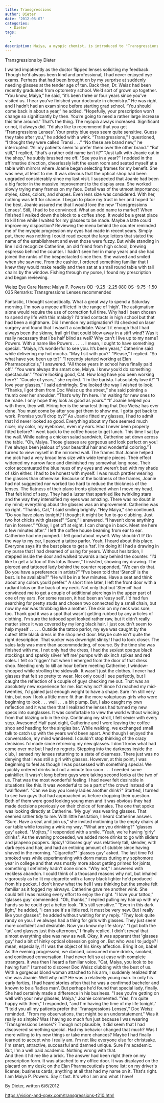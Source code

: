 ```yaml
---
title: Transgressions
author: Dieter
date: '2012-06-07'
categories:
  - Dieter
tags:
  - 
  - 
description: Maiya, a myopic chemist, is introduced to "Transgressions Lenses" and navigates the struggles of her vision.
---
```

Transgressions
by Dieter

I waited impatiently as the doctor flipped lenses soliciting my feedback.  Though he’d always been kind and professional, I had never enjoyed eye exams.  Perhaps that had been brought on by my surprise at suddenly needing glasses at the tender age of ten.  Back then, Dr. Weisz had been recently graduated from optometry school.  We’d sort of grown up together.
“You know, Maiya,” he said, “it’s been three or four years since you’ve visited us.  I hear you've finished your doctorate in chemistry.”
He was right and I hadn’t had an exam since before starting grad school.
“You should come back in about a year,” he added.  “Hopefully, your prescription won’t change so significantly by then.  You’re going to need a rather large increase this time around.”
That’s the thing.  The myopia always increased.  Significant or not, it always did.
“I’d also like to recommend that you get ‘Transgressions Lenses’.  Your pretty blue eyes seem quite sensitive.  Guess they take after you,” he added with a wink.
“Transgressions,” I questioned, “I thought they were called Transi . . .”
“No these are brand new,” he interrupted.  “All my patients seem to prefer them over the other brand.”
“But still,” I replied, “that’s a rather odd name isn’t it?”
“Just talk with Joanie out in the shop," he subtly brushed me off.  "See you in a year?”
I nodded in the affirmative direction, cheerlessly left the exam room and seated myself at a table with mirrors where Joanie began selecting frames for my benefit.  She was new, at least to me.  It was obvious that the optical shop had been upgraded considerably since my last visit.  I suspected that Joanie had been a big factor in the massive improvement to the display area.  She worked slowly trying many frames on my face.  Detail was of the utmost importance; styles, sizes, colors, and shapes.  Even lens size was considered.  With her, nothing was left for chance.  I began to place my trust in her and hoped for the best.  Joanie assured me that I would love the new ‘Transgressions Lenses'.  Still, I had to be convinced.  What an odd name to market?
When finished I walked down the block to a coffee shop.  It would be a great place to kill time while I waited for my glasses to be made.  Maybe a latte could improve my disposition?  Reviewing the menu behind the counter reminded me of the myopic progression my eyes had made in recent years.  Simply put, there was nothing I could read except the large letters that stated the name of the establishment and even those were fuzzy.  But while standing in line I did recognize Catherine, an old friend from high school, brewing espresso behind the counter.  I hadn’t seen her in many years and she had joined the ranks of the bespectacled since then.  She waived and smiled when she saw me.  From the cashier, I ordered something familiar that I knew they would make readily and then sat at a small round table with tall chairs by the window.
Fishing through my purse, I found my prescription and began reviewing.

Weisz Eye Care
Name:  Maiya P. Powers
OD	-9.25	-2.25	080
OS	-9.75	-1.50	035
Remarks:  Transgressions Lenses recommended

Fantastic, I thought sarcastically.  What a great way to spend a Saturday morning.  I'm now a myope afflicted in the range of ‘high’.  The astigmatism alone would require the use of correction full time.  Why had I been chosen to spend my life with this malady?  I’d tried contacts in high school but that had been a nightmare.  Did I mention my astigmatism?  I’d checked on laser surgery and found that I wasn’t a candidate.  Wasn’t it enough that I had always been the skinny, frail girl that could blow away in a stiff wind?  Was it really necessary that I be half blind as well?  Why can’t I live up to my name?  Powers.  With a name like Powers  . . . . . I mean, I ought to have something special.
“Maiya, it’s wonderful to see you.  It’s been years,” Catherine said while delivering my hot mocha.  “May I sit with you?"
“Please,” I replied.
“So what have you been up to?”
“I recently started working at Elan Pharmaceuticals,” I answered.  “All those years in school have finally paid off.”
“You were always the smart one, Maiya.  I knew you’d do something spectacular.”
“You’re looking good, Cat.  How long have you been working here?”
“Couple of years,” she replied.  “I’m the barista.  I absolutely love it!”
“I love your glasses,” I said admiringly.  She looked the way I wished to look.
“Thanks, I got them from Doc Weisz up the street,” she said pointing a thumb over her shoulder.
“That’s why I’m here.  I’m waiting for new ones to be made.  I only hope they look as good as yours.”
“If Joanie helped you with them, they will.  Hiring her is the smartest thing that Doc Weisz has ever done.  You must come by after you get them to show me.  I gotta get back to work.  Promise you’ll drop by?”
As Joanie fitted my glasses, I had to admit that I’d never looked so good.  Everything about my face seemed much nicer; my color, my eyebrows, even my ears.  Had I never been properly fitted before?
I went back to the coffee house to get lunch.  This time I sat by the wall.  While eating a chicken salad sandwich, Catherine sat down across the table.
“Oh, Maiya.  Those glasses are gorgeous and look perfect on you!  I've always been jealous of your beautiful hair and wonderful coloring.”
I turned to view myself in the mirrored wall.  The frames that Joanie helped me pick had a very broad lens size with wide temple pieces.  Their effect widened my narrow face and diminished my somewhat long nose.  Their color accentuated the blue hues of my eyes and weren’t bad with my shade of skin either.  I had to be honest with myself.  I was much prettier wearing the glasses than otherwise.
Because of the boldness of the frames, Joanie had not suggested nor worked too hard to reduce the thickness of the lenses.  The flatness of their plano fronts glistened when I move my head.  That felt kind of sexy.  They had a luster that sparkled like twinkling stars and the way they intensified my eyes was amazing.  There was no doubt in my mind; everything about the glasses was an improvement.  Catherine was so right.
“Thanks, Cat,” I said smiling brightly.
“Hey Maiya,” she continued.   “Do you have plans tonight?  I thought it might be fun to go clubbing.  Just two hot chicks with glasses!”
“Sure,” I answered.  “I haven’t done anything fun in forever.”
“Okay, I get off at eight.  I can change in back.  Meet me here a few minutes after.”
I left the coffee house beaming from ear to ear.  Catherine had me pumped.  I felt good about myself.  Why shouldn’t I?  On the way to my car, I passed a tattoo parlor.  Yeah, I heard about this place.  Everyone says it’s the best place to get a ‘tat’.  I’m doing it!  I had a drawing in my purse that I had dreamed of using for years.  Without hesitation, I stepped inside the door and walked towards a lady behind the counter.
“I’d like to get a tattoo of this lotus flower,” I insisted, showing my drawing.
The pierced and tattooed lady behind the counter responded, “We can do that.  Do you have a preference in artists?”
“I’ve been told that ‘Stencil’ is the best.  Is he available?”
“He will be in a few minutes.  Have a seat and think about any colors you’d prefer.”
A short time later, I left the front door with a radiant lotus on the back of my neck.  Not only that but 'Stencil' had convinced me to get a couple of additional piercings in the upper part of one of my ears. For some reason, it had been an 'easy sell'.  I'd had fun searching for pretty studs and chosen two connected by a small chain, but now my ear was throbbing like a mother.  The skin on my neck was sore, too.  Thank god it was a spot that wasn't getting rubbed by any articles of clothing.  I'm sure the tattooed spot looked rather raw, but it didn't really matter since it was covered by my long black hair.  I just couldn't seem to help myself . . . . .
Outside the tattoo parlor, my eye was caught by the cutest little black dress in the shop next door.  Maybe cute isn't quite the right description.  That sucker was downright slinky!  I had to look closer.  The sales lady was more than accommodating, of course.  By the time she was finished with me, I not only had the dress, I had the sexiest opaque black stockings and sparkly silver 'eff me' pumps with six inch spikes and red soles.
I felt so friggen' hot when I emerged from the door of that dress shop.  Needing only to kill an hour before meeting Catherine, I window-shopped while strolling the sidewalk.  It wasn't just the clothes.  I never had glasses that felt so pretty to wear.  Not only could I see perfectly, but I caught the reflection of a couple of guys checking me out.  That was an absolutely new experience for me.  But why not?  Since I'd reached my mid-twenties, I'd gained just enough weight to have a shape.  Sure I'm still very thin, but now I look a little more fit than the more voluptuous girls who were beginning to look . . . well . . . a bit plump.
But, I also caught my own reflection and it was then that I realized the lenses had turned my new specs into sunglasses.  It was comfortable to view the world without wincing from that blazing orb in the sky.  Continuing my stroll, I felt sexier with every step.  Awesome!
Half past eight, Catherine and I were leaving the coffee shop and heading for the singles bar.  While walking, we exchanged small talk to catch up with the years we'd been apart.  And though I enjoyed the conversation, my mind wandered.  I couldn't stop thinking of the crazy decisions I'd made since retrieving my new glasses.  I don't know what had come over me but I had no regrets.
Stepping into the darkness inside the club, I sensed my lenses returning to a state of clearness.  There just was no denying that I was still a girl with glasses.  However, at this point, I was beginning to feel as though I was possessed with something special.  We quickly ordered drinks but not a minute too soon . . . I needed some painkiller.  It wasn't long before guys were taking second looks at the two of us.  That was the most wonderful feeling.  I had never felt desirable in situations like this.  It was wonderful to be a part of the crowd instead of a 'wallflower'.
"Can we buy you lovely ladies another drink?"
Startled, I turned to see two guys that had approached us before dropping their question.  Both of them were good looking young men and it was obvious they had made decisions previously on their choice of females.  The one that spoke was looking directly at Catherine.  'My guy' was wearing glasses.  That seemed rather tidy to me.  With little hesitation, I heard Catherine answer.
"Sure.  Have a seat and join us," she invited motioning to the empty chairs at our table while tossing a wink my way.
"What are you drinking?" 'glasses guy' asked.
"Mojitos," I responded with a smile.  "Yeah, we're having 'girly' drinks".
As the evening proceeded, we added more drinks to go with sliders and jalapeno poppers.  Spicy!  'Glasses guy' was relatively tall, slender, with dark eyes and hair, and had an enticing amount of stubble since having shaved in the morning.
"Cigarette?" 'glasses guy' asked.
The last time I'd smoked was while experimenting with dorm mates during my sophomore year in college and that was mostly more about getting primed for joints, something I definitely hadn't done since.
"Why not," I answered with reckless abandon.
I could think of a thousand reasons why not, but inhaled vigorously as he lit my cigarette with a fancy black lighter he'd produced from his pocket.  I don't know what the hell I was thinking but the smoke felt familiar as it fogged my airways.  Catherine gave me another wink.  She could tell I was making every effort to enjoy the night.
"I love your tattoo," 'glasses guy' commended.
"Oh, thanks," I replied pulling my hair up with my hands so he could get a better look.  "It's still sensitive."
"Even in this dark light," he added, "I can see it's a little red.  It must be very new.  But I really like your glasses", he added without waiting for my reply.  "They look quite randy on you.  I've always had a thing for girls with glasses.  They just seem more confident and desirable.  Now you know my life story."
"I got both the 'tat' and glasses just this afternoon," I finally replied.  I didn't reveal that almost everything else was new as well.
Okay, it was apparent that 'glasses guy' had a bit of hinky optical obsession going on.  But who was I to judge?  I mean, especially, if I was the object of his kinky affection.  Bring it on, babe!
As the evening progressed, we danced, consumed more drinks, smoked, and continued conversation.  I had never felt so at ease with complete strangers.  It was then I heard a familiar voice.
"Cat, Maiya, you look to be having fun!"
I turned to discover Doc Weisz clubbing with the best of us.  With a gorgeous blond woman attached to his arm, I suddenly realized that she was Joanie.  Well why not?  He was a relatively young man.  In only his early forties, I had heard stories often that he was a confirmed bachelor and known to be a 'ladies man'.  But perhaps he'd found that special lady, finally.  She had certainly made a difference in his business.
"I see you're getting on well with your new glasses, Maiya," Joanie commented.
"Yes, I'm quite happy with them," I responded, "and I'm having the time of my life tonight."
"I told you all my patients prefer the 'Transgressions Lenses'," Doc Weisz reminded.  "From my observations, that might be an understatement." 
Was it really so simple?  Was I having so much fun just because I was wearing 'Transgressions Lenses'?  Though not plausible, it did seem that I had discovered something special.  Had my behavior changed that much?  Was I more willing to try new things or take more chances?  Maybe I had finally learned to accept who I really am.  I'm not like everyone else for christsake.  I'm smart, attractive, successful and damned unique.  Sure I'm academic.  But, I'm a well paid academic.  Nothing wrong with that.  
And then it hit me like a brick.  The answer had been right there on my prescription form.  It was attached to my office door.  It was displayed on the placard on my desk; on the Elan Pharmaceuticals phone list; on my driver's license; business cards; anything at all that had my name on it.  That's right.  I am Maiya P. Powers.  Say it fast.  It's who I am and what I have!

By Dieter, written 6/6/2012

https://vision-and-spex.com/transgressions-t210.html